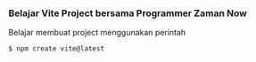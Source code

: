 ### Belajar Vite Project bersama Programmer Zaman Now

Belajar membuat project menggunakan perintah

```bash
$ npm create vite@latest
```
